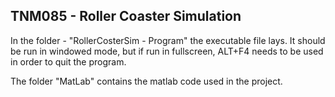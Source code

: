 ## TNM085 - Roller Coaster Simulation
In the folder - "RollerCosterSim - Program" the executable file lays. 
It should be run in windowed mode, but if run in fullscreen, ALT+F4 needs to be used in order to quit the program.


The folder "MatLab" contains the matlab code used in the project.





